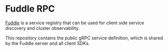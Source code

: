 # Fuddle RPC

[Fuddle](https://github.com/fuddle-io/fuddle) is a service registry that can be
used for client side service discovery and cluster observability.

This repository contains the public gRPC service definition, which is shared by
the Fuddle server and all client SDKs.
